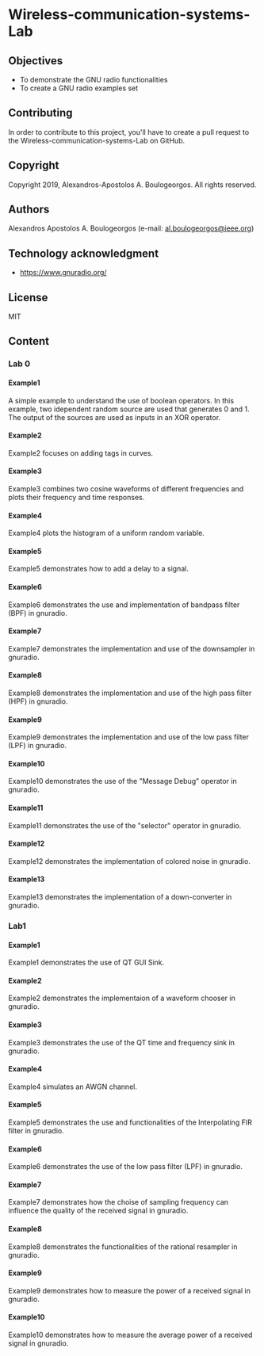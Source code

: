 # Wireless-communication-systems-Lab

## Objectives
- To demonstrate the GNU radio functionalities
- To create a GNU radio examples set

## Contributing
In order to contribute to this project, you'll have to create a pull request to the Wireless-communication-systems-Lab on GitHub.

## Copyright
Copyright 2019, Alexandros-Apostolos A. Boulogeorgos. All rights reserved.

## Authors
Alexandros Apostolos A. Boulogeorgos (e-mail: al.boulogeorgos@ieee.org)

## Technology acknowledgment
- https://www.gnuradio.org/ 

## License 
MIT 

## Content

### Lab 0

#### Example1
A simple example to understand the use of boolean operators. In this example, two idependent random source are used that generates 0 and 1. The output of the sources are used as inputs in an XOR operator.

#### Example2
Example2 focuses on adding tags in curves. 

#### Example3
Example3 combines two cosine waveforms of different frequencies and plots their frequency and time responses. 

#### Example4
Example4 plots the histogram of a uniform random variable. 

#### Example5
Example5 demonstrates how to add a delay to a signal. 

#### Example6
Example6 demonstrates the use and implementation of bandpass filter (BPF) in gnuradio. 

#### Example7
Example7 demonstrates the implementation and use of the downsampler in gnuradio.

#### Example8
Example8 demonstrates the implementation and use of the high pass filter (HPF) in gnuradio.

#### Example9
Example9 demonstrates the implementation and use of the low pass filter (LPF) in gnuradio.

#### Example10
Example10 demonstrates the use of the "Message Debug" operator in gnuradio.

#### Example11
Example11 demonstrates the use of the "selector" operator in gnuradio.

#### Example12
Example12 demonstrates the implementation of colored noise in gnuradio.

#### Example13
Example13 demonstrates the implementation of a down-converter in gnuradio.

### Lab1

#### Example1
Example1 demonstrates the use of QT GUI Sink.

#### Example2
Example2 demonstrates the implementaion of a waveform chooser in gnuradio.

#### Example3
Example3 demonstrates the use of the QT time and frequency sink in gnuradio.

#### Example4
Example4 simulates an AWGN channel.

#### Example5
Example5 demonstrates the use and functionalities of the Interpolating FIR filter in gnuradio.

#### Example6
Example6 demonstrates the use of the low pass filter (LPF) in gnuradio.

#### Example7
Example7 demonstrates how the choise of sampling frequency can influence the quality of the received signal in gnuradio.

#### Example8
Example8 demonstrates the functionalities of the rational resampler in gnuradio.

#### Example9
Example9 demonstrates how to measure the power of a received signal in gnuradio.

#### Example10
Example10 demonstrates how to measure the average power of a received signal in gnuradio.
